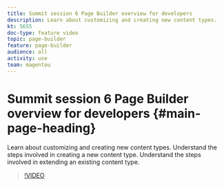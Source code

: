 ```yaml
---
title: Summit session 6 Page Builder overview for developers 
description: Learn about customizing and creating new content types. 
kt: 5655
doc-type: feature video
topic: page-builder
feature: page-builder
audience: all
activity: use
team: magentou
---
```


# Summit session 6 Page Builder overview for developers {#main-page-heading}

Learn about customizing and creating new content types. Understand the steps involved in creating a new content type​. Understand the steps involved in extending an existing content type.

>[!VIDEO](https://video.tv.adobe.com/v/35714?quality=12&learn=on)
